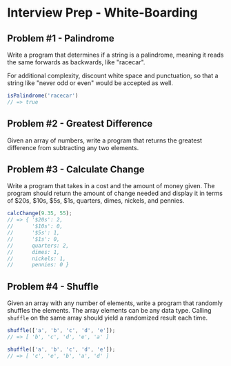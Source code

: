 # Interview Prep - White-Boarding

## Problem #1 - Palindrome

Write a program that determines if a string is a palindrome, meaning it reads the same forwards as backwards, like "racecar".

For additional complexity, discount white space and punctuation, so that a string like "never odd or even" would be accepted as well.

```js
isPalindrome('racecar')
// => true
```

## Problem #2 - Greatest Difference

Given an array of numbers, write a program that returns the greatest difference from subtracting any two elements.

## Problem #3 - Calculate Change

Write a program that takes in a cost and the amount of money given. The program should return the amount of change needed and display it in terms of $20s, $10s, $5s, $1s, quarters, dimes, nickels, and pennies.

```js
calcChange(9.35, 55);
// => { '$20s': 2,
//      '$10s': 0,
//      '$5s': 1,
//      '$1s': 0,
//      quarters: 2,
//      dimes: 1,
//      nickels: 1,
//      pennies: 0 }
```

## Problem #4 - Shuffle

Given an array with any number of elements, write a program that randomly shuffles the elements. The array elements can be any data type. Calling `shuffle` on the same array should yield a randomized result each time.

```js
shuffle(['a', 'b', 'c', 'd', 'e']);
// => [ 'b', 'c', 'd', 'e', 'a' ]

shuffle(['a', 'b', 'c', 'd', 'e']);
// => [ 'c', 'e', 'b', 'a', 'd' ]
```